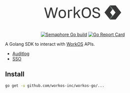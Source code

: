 <p align="center"><svg style="width:250px" viewBox="0 0 150 28" fill="none" class="jsx-3903208052"><g clip-path="url(#clip0)" class="jsx-3903208052"><path d="M0 4.13391H2.79008L7.30735 21.1363L11.7582 4.13391H14.8804L19.2648 21.1363L23.7821 4.13391H26.5058L20.8592 24.4034H17.6041L13.2861 7.80109L8.90168 24.4034H5.64659L0 4.13391Z" fill="#383838" class="jsx-3903208052"></path><path d="M27.9009 16.469C27.9009 10.0681 31.7538 8.20117 35.1418 8.20117C38.5298 8.20117 42.3827 10.0014 42.3827 16.469C42.3827 22.9366 38.5298 24.7368 35.1418 24.7368C31.7538 24.7368 27.9009 22.9366 27.9009 16.469ZM39.6591 16.469C39.6591 12.5351 38.1312 10.6015 35.1418 10.6015C32.1524 10.6015 30.6245 12.5351 30.6245 16.469C30.6245 20.4029 32.1524 22.4032 35.1418 22.4032C38.1312 22.4032 39.6591 20.4029 39.6591 16.469Z" fill="#383838" class="jsx-3903208052"></path><path d="M46.2356 8.60123H48.4942V10.6015C48.8264 9.93475 49.3578 9.33466 49.9557 8.93461C50.8193 8.4012 51.7493 8.20117 52.7458 8.20117C53.3437 8.20117 54.008 8.26785 54.6058 8.53455V11.0016C53.8751 10.6682 53.0779 10.5348 52.2808 10.6015C51.4836 10.5348 50.6864 10.7349 50.0221 11.1349C49.5571 11.4016 49.225 11.735 48.9592 12.2017V24.4034H46.2356V8.60123Z" fill="#383838" class="jsx-3903208052"></path><path d="M72.9407 14.2687C72.9407 8.00112 75.93 3.80054 82.0417 3.80054C88.1533 3.80054 91.1426 8.00112 91.1426 14.2687C91.1426 20.5362 88.1533 24.7368 82.0417 24.7368C75.93 24.7368 72.9407 20.5362 72.9407 14.2687ZM88.2197 14.2687C88.2197 10.3348 86.9575 6.26755 82.0417 6.26755C77.1258 6.26755 75.7972 10.3348 75.7972 14.2687C75.7972 18.2026 77.0594 22.2698 82.0417 22.2698C87.0239 22.2698 88.2197 18.2026 88.2197 14.2687Z" fill="#383838" class="jsx-3903208052"></path><path d="M96.5899 18.4026C96.7892 21.4697 99.38 22.3365 101.772 22.3365C104.761 22.3365 106.156 21.0029 106.156 19.136C106.156 17.5358 105.226 16.469 103.233 15.9356L98.8486 14.6687C95.7928 13.8019 94.132 12.0684 94.132 9.33465C94.132 5.46744 97.3207 3.80054 101.107 3.80054C102.967 3.73386 104.761 4.26727 106.222 5.40076C107.551 6.53426 108.348 8.26783 108.348 10.0014H105.624C105.359 6.93431 103.034 6.1342 100.974 6.1342C98.3171 6.1342 96.9885 7.33437 96.9885 9.13462C96.9885 10.7348 97.9185 11.8017 99.9114 12.3351L104.296 13.6019C105.558 13.9353 106.754 14.602 107.684 15.4688C108.614 16.4023 109.079 17.6691 108.946 19.0027C108.946 23.2033 105.359 24.7368 101.572 24.7368C97.1878 24.7368 93.9327 22.6698 93.667 18.4026H96.5899Z" fill="#383838" class="jsx-3903208052"></path><path d="M64.8362 14.602L70.7485 8.60118H67.4934L60.186 16.0689V2.60034H57.5288V24.4034H60.186V19.0026L62.9097 16.2689L67.6263 24.4034H70.8149L64.8362 14.602Z" fill="#383838" class="jsx-3903208052"></path><path d="M139.238 0H128.211L117.449 13.7353L128.211 27.4038H139.238L128.477 13.7353L139.238 0Z" fill="#383838" class="jsx-3903208052"></path><path d="M139.238 0H128.211L138.973 13.7353L128.211 27.4038H139.238L150 13.7353L139.238 0Z" fill="#383838" class="jsx-3903208052"></path><path d="M128.211 0L133.725 7.06766L131.2 10.2681L125.554 3.3338L128.211 0Z" fill="url(#paint0_linear)" class="jsx-3903208052"></path><path d="M128.211 27.4038L133.725 20.4028L131.2 17.1357L125.554 24.07L128.211 27.4038Z" fill="url(#paint1_linear)" class="jsx-3903208052"></path></g><defs class="jsx-3903208052"><linearGradient id="paint0_linear" x1="128.838" y1="5.63879" x2="131.72" y2="3.97444" gradientUnits="userSpaceOnUse" class="jsx-3903208052"><stop stop-color="white" stop-opacity="0" class="jsx-3903208052"></stop><stop offset="0.25" stop-color="#B7D3C6" stop-opacity="0.1" class="jsx-3903208052"></stop><stop offset="0.33" stop-color="#B7D3C6" stop-opacity="0.13" class="jsx-3903208052"></stop><stop offset="0.45" stop-color="#B7D3C6" stop-opacity="0.23" class="jsx-3903208052"></stop><stop offset="0.61" stop-color="#B7D3C6" stop-opacity="0.38" class="jsx-3903208052"></stop><stop offset="0.72" stop-color="#B7D3C6" stop-opacity="0.5" class="jsx-3903208052"></stop><stop offset="0.75" stop-color="#B7D3C6" stop-opacity="0.53" class="jsx-3903208052"></stop><stop offset="0.91" stop-color="#B7D3C6" stop-opacity="0.65" class="jsx-3903208052"></stop><stop offset="1" stop-color="#B7D3C6" stop-opacity="0.7" class="jsx-3903208052"></stop></linearGradient><linearGradient id="paint1_linear" x1="128.844" y1="21.7686" x2="131.726" y2="23.4328" gradientUnits="userSpaceOnUse" class="jsx-3903208052"><stop stop-color="#B7D3C6" stop-opacity="0" class="jsx-3903208052"></stop><stop offset="0.23" stop-color="#B7D3C6" stop-opacity="0.1" class="jsx-3903208052"></stop><stop offset="0.31" stop-color="#B7D3C6" stop-opacity="0.13" class="jsx-3903208052"></stop><stop offset="0.44" stop-color="#B7D3C6" stop-opacity="0.23" class="jsx-3903208052"></stop><stop offset="0.61" stop-color="#B7D3C6" stop-opacity="0.38" class="jsx-3903208052"></stop><stop offset="0.72" stop-color="#B7D3C6" stop-opacity="0.5" class="jsx-3903208052"></stop><stop offset="0.75" stop-color="#B7D3C6" stop-opacity="0.53" class="jsx-3903208052"></stop><stop offset="0.91" stop-color="#B7D3C6" stop-opacity="0.65" class="jsx-3903208052"></stop><stop offset="1" stop-color="#B7D3C6" stop-opacity="0.7" class="jsx-3903208052"></stop></linearGradient><clipPath id="clip0" class="jsx-3903208052"><rect width="150" height="27.4038" fill="white" class="jsx-3903208052"></rect></clipPath></defs></svg></p>

# 
<p align="center">
	<a href="https://workos.semaphoreci.com/projects/workos-go"><img src="https://workos.semaphoreci.com/badges/workos-go.svg" alt="Semaphore Go build"></a>
    <a href="https://goreportcard.com/report/github.com/workos/workos-go"><img src="https://goreportcard.com/badge/github.com/workos-inc/workos-go" alt="Go Report Card"></a>
</p>

A Golang SDK to interact with [WorkOS](https://workos.com) APIs.

- [Auditlog](https://github.com/workos-inc/workos-go/tree/master/pkg/auditlog)
- [SSO](https://github.com/workos-inc/workos-go/tree/master/pkg/sso)

## Install

```sh
go get -u github.com/workos-inc/workos-go/...
```

